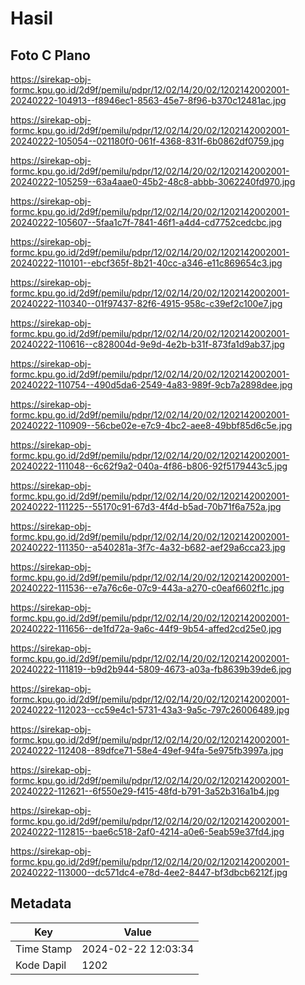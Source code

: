 # Hasil

## Foto C Plano

https://sirekap-obj-formc.kpu.go.id/2d9f/pemilu/pdpr/12/02/14/20/02/1202142002001-20240222-104913--f8946ec1-8563-45e7-8f96-b370c12481ac.jpg

https://sirekap-obj-formc.kpu.go.id/2d9f/pemilu/pdpr/12/02/14/20/02/1202142002001-20240222-105054--021180f0-061f-4368-831f-6b0862df0759.jpg

https://sirekap-obj-formc.kpu.go.id/2d9f/pemilu/pdpr/12/02/14/20/02/1202142002001-20240222-105259--63a4aae0-45b2-48c8-abbb-3062240fd970.jpg

https://sirekap-obj-formc.kpu.go.id/2d9f/pemilu/pdpr/12/02/14/20/02/1202142002001-20240222-105607--5faa1c7f-7841-46f1-a4d4-cd7752cedcbc.jpg

https://sirekap-obj-formc.kpu.go.id/2d9f/pemilu/pdpr/12/02/14/20/02/1202142002001-20240222-110101--ebcf365f-8b21-40cc-a346-e11c869654c3.jpg

https://sirekap-obj-formc.kpu.go.id/2d9f/pemilu/pdpr/12/02/14/20/02/1202142002001-20240222-110340--01f97437-82f6-4915-958c-c39ef2c100e7.jpg

https://sirekap-obj-formc.kpu.go.id/2d9f/pemilu/pdpr/12/02/14/20/02/1202142002001-20240222-110616--c828004d-9e9d-4e2b-b31f-873fa1d9ab37.jpg

https://sirekap-obj-formc.kpu.go.id/2d9f/pemilu/pdpr/12/02/14/20/02/1202142002001-20240222-110754--490d5da6-2549-4a83-989f-9cb7a2898dee.jpg

https://sirekap-obj-formc.kpu.go.id/2d9f/pemilu/pdpr/12/02/14/20/02/1202142002001-20240222-110909--56cbe02e-e7c9-4bc2-aee8-49bbf85d6c5e.jpg

https://sirekap-obj-formc.kpu.go.id/2d9f/pemilu/pdpr/12/02/14/20/02/1202142002001-20240222-111048--6c62f9a2-040a-4f86-b806-92f5179443c5.jpg

https://sirekap-obj-formc.kpu.go.id/2d9f/pemilu/pdpr/12/02/14/20/02/1202142002001-20240222-111225--55170c91-67d3-4f4d-b5ad-70b71f6a752a.jpg

https://sirekap-obj-formc.kpu.go.id/2d9f/pemilu/pdpr/12/02/14/20/02/1202142002001-20240222-111350--a540281a-3f7c-4a32-b682-aef29a6cca23.jpg

https://sirekap-obj-formc.kpu.go.id/2d9f/pemilu/pdpr/12/02/14/20/02/1202142002001-20240222-111536--e7a76c6e-07c9-443a-a270-c0eaf6602f1c.jpg

https://sirekap-obj-formc.kpu.go.id/2d9f/pemilu/pdpr/12/02/14/20/02/1202142002001-20240222-111656--de1fd72a-9a6c-44f9-9b54-affed2cd25e0.jpg

https://sirekap-obj-formc.kpu.go.id/2d9f/pemilu/pdpr/12/02/14/20/02/1202142002001-20240222-111819--b9d2b944-5809-4673-a03a-fb8639b39de6.jpg

https://sirekap-obj-formc.kpu.go.id/2d9f/pemilu/pdpr/12/02/14/20/02/1202142002001-20240222-112023--cc59e4c1-5731-43a3-9a5c-797c26006489.jpg

https://sirekap-obj-formc.kpu.go.id/2d9f/pemilu/pdpr/12/02/14/20/02/1202142002001-20240222-112408--89dfce71-58e4-49ef-94fa-5e975fb3997a.jpg

https://sirekap-obj-formc.kpu.go.id/2d9f/pemilu/pdpr/12/02/14/20/02/1202142002001-20240222-112621--6f550e29-f415-48fd-b791-3a52b316a1b4.jpg

https://sirekap-obj-formc.kpu.go.id/2d9f/pemilu/pdpr/12/02/14/20/02/1202142002001-20240222-112815--bae6c518-2af0-4214-a0e6-5eab59e37fd4.jpg

https://sirekap-obj-formc.kpu.go.id/2d9f/pemilu/pdpr/12/02/14/20/02/1202142002001-20240222-113000--dc571dc4-e78d-4ee2-8447-bf3dbcb6212f.jpg


## Metadata

| Key        | Value               |
| ---------- | ------------------- |
| Time Stamp | 2024-02-22 12:03:34 |
| Kode Dapil | 1202                |



